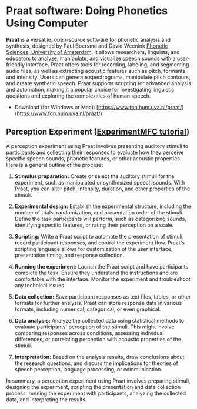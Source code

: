 # Praat software: Doing Phonetics Using Computer

**Praat** is a versatile, open-source software for phonetic analysis and synthesis, designed by Paul Boersma and David Weenink [Phonetic Sciences, University of Amsterdam](https://www.fon.hum.uva.nl/). It allows researchers, linguists, and educators to analyze, manipulate, and visualize speech sounds with a user-friendly interface. Praat offers tools for recording, labeling, and segmenting audio files, as well as extracting acoustic features such as pitch, formants, and intensity. Users can generate spectrograms, manipulate pitch contours, and create synthetic speech. Praat supports scripting for advanced analysis and automation, making it a popular choice for investigating linguistic questions and exploring the complexities of human speech.

+ Download (for Windows or Mac): [https://www.fon.hum.uva.nl/praat/](https://www.fon.hum.uva.nl/praat/)

## Perception Experiment ([ExperimentMFC tutorial](https://www.fon.hum.uva.nl/praat/manual/ExperimentMFC.html))

A perception experiment using Praat involves presenting auditory stimuli to participants and collecting their responses to evaluate how they perceive specific speech sounds, phonetic features, or other acoustic properties. Here is a general outline of the process:

1. **Stimulus preparation:** Create or select the auditory stimuli for the experiment, such as manipulated or synthesized speech sounds. With Praat, you can alter pitch, intensity, duration, and other properties of the stimuli.

2. **Experimental design:** Establish the experimental structure, including the number of trials, randomization, and presentation order of the stimuli. Define the task participants will perform, such as categorizing sounds, identifying specific features, or rating their perception on a scale.

3. **Scripting:** Write a Praat script to automate the presentation of stimuli, record participant responses, and control the experiment flow. Praat's scripting language allows for customization of the user interface, presentation timing, and response collection.

4. **Running the experiment:** Launch the Praat script and have participants complete the task. Ensure they understand the instructions and are comfortable with the interface. Monitor the experiment and troubleshoot any technical issues.

5. **Data collection:** Save participant responses as text files, tables, or other formats for further analysis. Praat can store response data in various formats, including numerical, categorical, or even graphical.

6. **Data analysis:** Analyze the collected data using statistical methods to evaluate participants' perception of the stimuli. This might involve comparing responses across conditions, assessing individual differences, or correlating perception with acoustic properties of the stimuli.

7. **Interpretation:** Based on the analysis results, draw conclusions about the research questions, and discuss the implications for theories of speech perception, language processing, or communication.

In summary, a perception experiment using Praat involves preparing stimuli, designing the experiment, scripting the presentation and data collection process, running the experiment with participants, analyzing the collected data, and interpreting the results.




